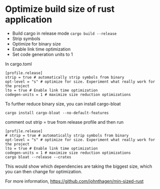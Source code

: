 # Optimize build size of rust application

* Build cargo in release mode ```cargo build --release```
* Strip symbols
* Optimize for binary size
* Enable link time optimization
* Set code generation units to 1

In cargo.toml
```shell
[profile.release]
strip = true # automatically strip symbols from binary
opt-level = "s" # optimize for size. Experiment what really work for the project
lto = true # Enable link time optimization
codegen-units = 1 # maximize size reduction optimizations
```

To further reduce binary size, you can install cargo-bloat

```shell
cargo install cargo-bloat --no-default-features
```

comment out strip = true from release profile and then run

```shell
[profile.release]
# strip = true # automatically strip symbols from binary
opt-level = "s" # optimize for size. Experiment what really work for the project
lto = true # Enable link time optimization
codegen-units = 1 # maximize size reduction optimizations
cargo bloat --release --crates
```

This would show which dependencies are taking the biggest size, which you can then change for optimization.

For more information, https://github.com/johnthagen/min-sized-rust
